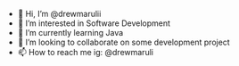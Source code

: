 - 👋 Hi, I’m @drewmarulii
- 👀 I’m interested in Software Development
- 🌱 I’m currently learning Java
- 💞️ I’m looking to collaborate on some development project
- 📫 How to reach me ig: @drewmaruli

<!---
drewmarulii/drewmarulii is a ✨ special ✨ repository because its `README.md` (this file) appears on your GitHub profile.
You can click the Preview link to take a look at your changes.
--->
